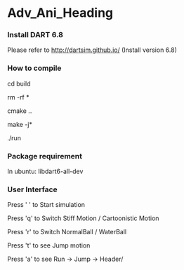 # Adv_Ani_Heading
### Install DART 6.8
Please refer to http://dartsim.github.io/ (Install version 6.8)


### How to compile
cd build

rm -rf *

cmake ..

make -j*

./run

### Package requirement

In ubuntu: libdart6-all-dev

### User Interface
Press ' ' to Start simulation

Press 'q' to Switch Stiff Motion / Cartoonistic Motion

Press 'r' to Switch NormalBall / WaterBall

Press 't' to see Jump motion

Press 'a' to see Run -> Jump -> Header/